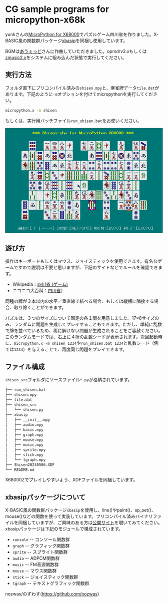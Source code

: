 # CG sample programs for micropython-x68k

yunkさんの[MicroPython for X68000](https://github.com/yunkya2/micropython-x68k)でパズルゲーム四川省を作りました。X-BASIC風の関数群パッケージ[xbasip](https://github.com/nozwas/xbasip-x68k)を同梱し使用しています。

BGMは[あうぇっど](https://github.com/YosAwed)さんに作曲していただきました。opmdrv3.xもしくは[zmusic2.x](http://retropc.net/x68000/software/sound/zmusic/zmusic2/)をシステムに組み込んだ状態で実行してください。

## 実行方法

フォルダ直下にプリコンパイル済みの`shisen.mpy`と、麻雀牌データ`tile.dat`があります。下記のように`-m`オプションを付けてmicropythonを実行してください。

```bash
micropython.x -m shisen
```

もしくは、実行用バッチファイル`run_shisen.bat`をお使いください。

![実行画面](image/shisen.png)

## 遊び方

操作はキーボードもしくはマウス、ジョイスティックを使用できます。有名なゲームですので説明は不要と思いますが、下記のサイトなどでルールを確認できます。

* Wikipedia：[四川省 (ゲーム)](https://ja.wikipedia.org/wiki/四川省_(ゲーム))
* ニコニコ大百科：[四川省](https://dic.nicovideo.jp/a/四川省)）

同種の牌が３本以内の水平／垂直線で結べる場合、もしくは縦横に隣接する場合、取り除くことができます。

パズルは、３つのサイズについて固定の各１問を用意しました。17×8サイズのみ、ランダムに問題を生成してプレイすることもできます。ただし、単純に乱数で牌を並べているため、稀に解けない問題が生成されることをご容赦ください。このランダムモードでは、右上に４桁の乱数シードが表示されます。次回起動時に、`micropython.x -m shisen 1234`や`run_shisen.bat 1234`と乱数シード（例では`1234`）を与えることで、再度同じ問題をプレイできます。

## ファイル構成

`shisen_src`フォルダにソースファイル`*.py`が格納されています。

```text
├── run_shisen.bat
├── shisen.mpy
├── tile.dat
├── shisen_src
│   └── shisen.py
├── xbasip
│   ├── __init__.mpy
│   ├── audio.mpy
│   ├── basic.mpy
│   ├── graph.mpy
│   ├── mouse.mpy
│   ├── music.mpy
│   ├── sprite.mpy
│   ├── stick.mpy
│   └── tgraph.mpy
├── Shisen20230506.XDF
└── README.md
```

X68000Zでプレイしやすいよう、XDFファイルを同梱しています。

## xbasipパッケージについて

X-BASIC風の関数群パッケージ`xbasip`を使用し、line()やpaint()、sp_set()、mouse()などの関数を使って実装しています。プリコンパイル済みバイナリファイルを同梱していますが、ご興味のある方は[公開サイト](https://github.com/nozwas/xbasip-x68k)を覗いてみてください。xbasipパッケージは下記のモジュールで構成されています。

* `console` -- コンソール関数群
* `graph` -- グラフィック関数群
* `sprite` -- スプライト関数群
* `audio` -- ADPCM関数群
* `music` -- FM音源関数群
* `mouse` -- マウス関数群
* `stick` -- ジョイスティック関数群
* `tgraph` -- テキストグラフィック関数群

nozwas/のずわす(https://github.com/nozwas)